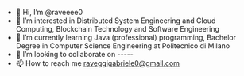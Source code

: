 - 👋 Hi, I’m @raveeee0
- 👀 I’m interested in Distributed System Engineering and Cloud Computing, Blockchain Technology and Software Engineering
- 🌱 I’m currently learning Java (professional) programming, Bachelor Degree in Computer Science Engineering at Politecnico di Milano
- 💞️ I’m looking to collaborate on -----
- 📫 How to reach me raveggigabriele0@gmail.com

<!---
raveeee0/raveeee0 is a ✨ special ✨ repository because its `README.md` (this file) appears on your GitHub profile.
You can click the Preview link to take a look at your changes.
--->
